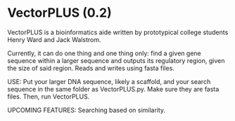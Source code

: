 VectorPLUS (0.2)
==========
VectorPLUS is a bioinformatics aide written by prototypical college students Henry Ward and Jack Walstrom.

Currently, it can do one thing and one thing only: find a given gene sequence within a larger sequence and
outputs its regulatory region, given the size of said region. Reads and writes using fasta files.

USE: Put your larger DNA sequence, likely a scaffold, and your search sequence in the same folder as
VectorPLUS.py. Make sure they are fasta files. Then, run VectorPLUS. 

UPCOMING FEATURES: Searching based on similarity.

